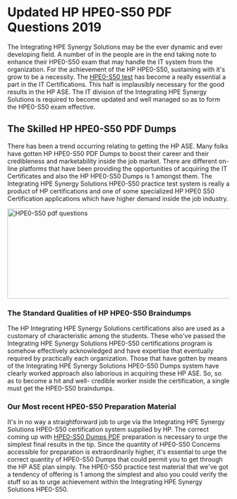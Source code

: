 <h1><strong>Updated HP HPE0-S50 PDF Questions 2019</strong></h1>
<p>The Integrating HPE Synergy Solutions may be the ever dynamic and ever developing field. A number of in the people are in the end taking note to enhance their HPE0-S50 exam that may handle the IT system from the organization. For the achievement of the HP HPE0-S50, sustaining with it's grow to be a necessity. The <a href="https://www.securedumps.com/HPE0-S50-cheat-sheet.html">HPE0-S50 test</a> has become a really essential a part in the IT Certifications. This half is implausibly necessary for the good results in the HP ASE. The IT division of the Integrating HPE Synergy Solutions is required to become updated and well managed so as to form the HPE0-S50 exam effective.</p>
<h2><strong>The Skilled HP HPE0-S50 PDF Dumps</strong></h2>
<p>There has been a trend occurring relating to getting the HP ASE. Many folks have gotten HP HPE0-S50 PDF Dumps to boost their career and their credibleness and marketability inside the job market. There are different on-line platforms that have been providing the opportunities of acquiring the IT Certificates and also the HP HPE0-S50 Dumps is 1 amongst them. The Integrating HPE Synergy Solutions HPE0-S50 practice test system is really a product of HP certifications and one of some specialized HP HPE0 S50 Certification applications which have higher demand inside the job industry.</p>
<p><a href="https://www.securedumps.com/HPE0-S50-cheat-sheet.html"><img src="https://i.imgur.com/LkNlujf.jpg" alt="HPE0-S50 pdf questions" width="550" height="204" /></a></p>
<h3><strong>The Standard Qualities of HP HPE0-S50 Braindumps</strong></h3>
<p>The HP Integrating HPE Synergy Solutions certifications also are used as a customary of characteristic among the students. These who've passed the Integrating HPE Synergy Solutions HPE0-S50 certifications program is somehow effectively acknowledged and have expertise that eventually required by practically each organization. Those that have gotten by means of the Integrating HPE Synergy Solutions HPE0-S50 Dumps system have clearly worked approach also laborious in acquiring these HP ASE. So, so as to become a hit and well- credible worker inside the certification, a single must get the HPE0-S50 braindumps.</p>
<h3><strong>Our Most recent HPE0-S50 Preparation Material</strong></h3>
<p>It's in no way a straightforward job to urge via the Integrating HPE Synergy Solutions HPE0-S50 certification system supplied by HP. The correct coming up with <a href="https://www.securedumps.com/HPE0-S50-cheat-sheet.html">HPE0-S50 Dumps PDF</a> preparation is necessary to urge the simplest final results in the tip. Since the quantity of HPE0-S50 Concerns accessible for preparation is extraordinarily higher, it's essential to urge the correct quantity of HPE0-S50 Dumps that could permit you to get through the HP ASE plan simply. The HPE0-S50 practice test material that we've got a tendency of offering is 1 among the simplest and also you could verify the stuff so as to urge achievement within the Integrating HPE Synergy Solutions HPE0-S50.</p>

